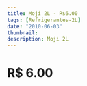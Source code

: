 ```yaml
---
title: Moji 2L - R$6.00
tags: [Refrigerantes-2L]
date: "2010-06-03"
thumbnail: 
description: Moji 2L
---
```


# R$ 6.00